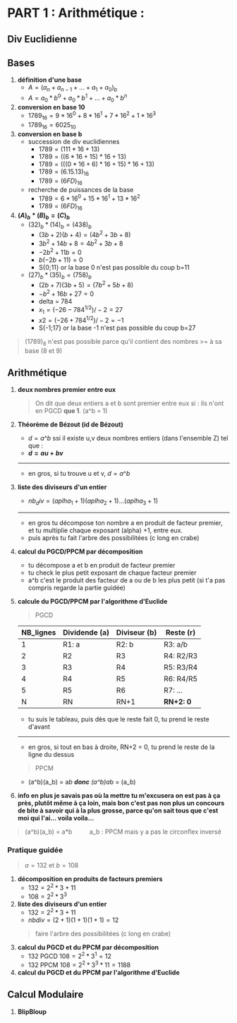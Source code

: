 # PART 1 : Arithmétique :

## Div Euclidienne

## Bases
1. **définition d'une base**
	- $A = (a_n + a_{n-1} + ... + a_1 + a_0)_b$
	- $A = a_0 * b^0 +  a_0 *b^1 +  ... + a_0 *b^n$  
2. **conversion en base 10**
	- $1789_{16} = 9 * 16^0 + 8 * 16^1 + 7 * 16^2 + 1 * 16^3$
	- $1789_{16} = 6025_{10}$
3. **conversion en base b**
	-  succession de div euclidiennes
		- $1789 = (111*16 + 13)$  
		- $1789 = ((6*16+15)*16 +13)$
		- $1789 =  (((0*16 + 6)*16 +15)*16+13)$
		- $1789 = (6.15.13)_{16}$
		- $1789 = (6FD)_{16}$
	- recherche de puissances de la base
		- $1789 = 6 * 16^0 + 15 * 16^1 + 13 * 16^2$
		- $1789 = (6FD)_{16}$
4. **$(A)_b * (B)_b = (C)_b$**
	-  $(32)_b * (14)_b = (438)_b$
		- $(3b + 2)(b+4) = (4b^2 + 3b+8)$
		- $3b^2+14b+8 = 4b^2+3b+8$
		- $-2b^2+11b = 0$
		- $b(-2b+11) = 0$
		- S{0;11} or la base 0 n'est pas possible du coup b=11
	-  $(27)_b * (35)_b = (758)_b$
		-  $(2b+7)(3b+5)= (7b^2+5b+8)$
		- $-b^2+16b+27=0$
		- delta = 784
		- $x_1 = (-26-784^{1/2})/-2 = 27$
		- $x2= (-26+784^{1/2})/-2 = -1$
		- S{-1;17} or la base -1 n'est pas possible du coup b=27

>  $(1789)_8$  n'est pas possible parce qu'il contient des nombres >= à sa base (8 et 9) 

## Arithmétique
1. **deux nombres premier entre eux**
	> On dit que deux entiers a et b sont premier entre eux si :
	> ils n'ont en PGCD **que 1**. (a^b = 1)
2. **Théorème de Bézout (id de Bézout)**
   	- $d=a$^$b$ ssi il existe u,v deux nombres entiers (dans l'ensemble Z) tel que :
   	- **$d = au+bv$**
   	- --------------------------
   	- en gros, si tu trouve u et v, $d = a$^$b$
   
3. **liste des diviseurs d'un entier**
   	- $nb_div = (aplha_1 + 1)(aplha_2 + 1)$...$(aplha_3 + 1)$
   	- --------------------------
   	- en gros tu décompose ton nombre a en produit de facteur premier, et tu multiplie chaque exposant (alpha) +1, entre eux.
	- puis après tu fait l'arbre des possibilitées (c long en crabe)
 
4. **calcul du PGCD/PPCM par  décomposition**
   	- tu décompose a et b en produit de facteur premier
   	- tu check le plus petit exposant de chaque facteur premier
   	- a^b c'est le produit des facteur de a ou de b les plus petit (si t'a pas compris regarde la partie guidée)
     
5. **calcule du PGCD/PPCM par l'algorithme d'Euclide**
	> PGCD
 
	|NB_lignes|Dividende (a)|Diviseur (b)|Reste (r)|
	|---------|-------------|------------|---------|
	|1        |R1: a        |R2: b       |R3: a/b  |
	|2        |R2           |R3          |R4: R2/R3|
	|3        |R3           |R4          |R5: R3/R4|
	|4        |R4           |R5          |R6: R4/R5|
	|5        |R5           |R6          |R7: ...  |
	|N        |RN           |RN+1        |**RN+2: 0**|

	- tu suis le tableau, puis dès que le reste fait 0, tu prend le reste d'avant
 	- -------------------------- 
	- en gros, si tout en bas à droite, RN+2 = 0, tu prend le reste de la ligne du dessus 
&nbsp;
 	> PPCM
  
  	- (a^b)(a_b) = a*b **donc** (a^b)a*b = (a_b)
	
10. **info en plus je savais pas où la mettre tu m'excusera on est pas à ça près, plutôt même à ça loin, mais bon c'est pas non plus un concours de bite à savoir qui à la plus grosse, parce qu'on sait tous que c'est moi qui l'ai... voila voila...** 
> (a^b)(a_b) = a*b &nbsp;&nbsp;&nbsp;&nbsp;&nbsp;&nbsp;&nbsp;&nbsp; a_b : PPCM mais y a pas le circonflex inversé

### Pratique guidée
> $a=132$ et $b=108$
1. **décomposition en produits de facteurs premiers**
	- $132 = 2^2*3+11$
	- $108 = 2^2*3^3$
2. **liste des diviseurs d'un entier**
	- $132 = 2^2 * 3 + 11$
	- $nbdiv = (2+1)(1+1)(1+1)=12$
	> faire l'arbre des possibilitées (c long en crabe)
3. **calcul du PGCD et du PPCM par décomposition**
	- $132$ PGCD $108 = 2^2 * 3^1 =12$
	- $132$ PPCM $108 = 2^2 * 3^3 * 11 = 1188$
4. **calcul du PGCD et du PPCM par l'algorithme d'Euclide**

	
## Calcul Modulaire
1. **BlipBloup**
